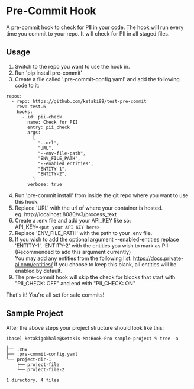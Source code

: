 # Pre-Commit Hook

A pre-commit hook to check for PII in your code. The hook will run every time you commit to your repo. It will check for PII in all staged files.

## Usage 

1. Switch to the repo you want to use the hook in.
2. Run 'pip install pre-commit'
3. Create a file called '.pre-commit-config.yaml' and add the following code to it:

```
repos:
  - repo: https://github.com/ketaki99/test-pre-commit
    rev: test.6
    hooks:
      - id: pii-check
        name: Check for PII
        entry: pii_check
        args:
          [
            "--url",
            "URL",
            "--env-file-path",
            "ENV_FILE_PATH",
            "--enabled_entities",
            "ENTITY-1",
            "ENTITY-2",
          ]
        verbose: true

```
4. Run 'pre-commit install' from inside the git repo where you want to use this hook.
5. Replace 'URL' with the url of where your container is hosted.\
   eg. http://localhost:8080/v3/process_text
6. Create a .env file and add your API_KEY like so:\
    API_KEY=`<put your API KEY here>`
7. Replace 'ENV_FILE_PATH' with the path to your .env file.
8. If you wish to add the optional argument --enabled-entities replace 'ENTITY-1', 'ENTITY-2' with the entities you wish to mark as PII
    (Recommended to add this argument currently)\
    You may add any entities from the following list: https://docs.private-ai.com/entities/
   If you choose to keep this blank, all entities will be enabled by default. 
9. The pre-commit hook will skip the check for blocks that start with "PII_CHECK: OFF" and end with "PII_CHECK: ON"

That's it! You're all set for safe commits!


## Sample Project 

After the above steps your project structure should look like this:
```
(base) ketakigokhale@Ketakis-MacBook-Pro sample-project % tree -a
.
├── .env
├── .pre-commit-config.yaml
└── project-dir-1
    ├── project-file
    └── project-file-2

1 directory, 4 files
```
